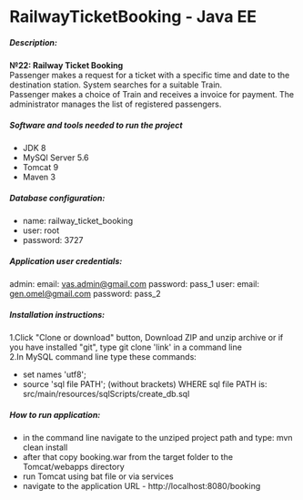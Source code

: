 # RailwayTicketBooking - Java EE
##### Description:
**№22: Railway Ticket Booking**  
Passenger makes a request for a ticket with a specific time and date to the destination station.
System searches for a suitable Train.   
Passenger makes a choice of Train and receives a invoice for payment.
The administrator manages the list of registered passengers.

##### Software and tools needed to run the project
* JDK 8
* MySQl Server 5.6
* Tomcat 9
* Maven 3

##### Database configuration:
* name: railway_ticket_booking
* user: root
* password: 3727

##### Application user credentials:
admin:
	email: vas.admin@gmail.com
	password: pass_1
user:
	email: gen.omel@gmail.com
	password: pass_2

##### Installation instructions:
1.Click "Clone or download" button, Download ZIP and unzip archive
or if you have installed "git", type git clone 'link' in a command line  
2.In MySQL command line type these commands:
 - set names 'utf8';
 - source 'sql file PATH'; (without brackets)
WHERE sql file PATH is: src/main/resources/sqlScripts/create_db.sql

##### How to run application:
* in the command line navigate to the unziped project path and type: mvn clean install
* after that copy booking.war from the target folder to the Tomcat/webapps directory
* run Tomcat using bat file or via services
* navigate to the application URL - http://localhost:8080/booking
